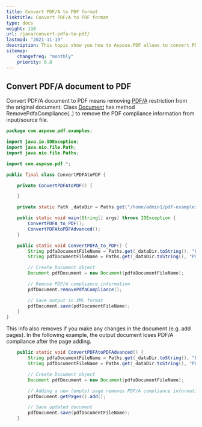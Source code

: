 ```yaml
---
title: Convert PDF/A to PDF format 
linktitle: Convert PDF/A to PDF format
type: docs
weight: 110
url: /java/convert-pdfa-to-pdf/
lastmod: "2021-11-19"
description: This topic show you how to Aspose.PDF allows to convert PDF/A file to PDF document with Java library. 
sitemap:
    changefreq: "monthly"
    priority: 0.8
---
```


## Convert PDF/A document to PDF

Convert PDF/A document to PDF means removing <abbr title="Portable Document Format Archive
">PDF/A</abbr> restriction from the original document. Class [Document](https://apireference.aspose.com/pdf/java/com.aspose.pdf/Document) has method RemovePdfaCompliance(..) to remove
the PDF compliance information from input/source file.

```java
package com.aspose.pdf.examples;

import java.io.IOException;
import java.nio.file.Path;
import java.nio.file.Paths;

import com.aspose.pdf.*;

public final class ConvertPDFAtoPDF {

    private ConvertPDFAtoPDF() {

    }

    private static Path _dataDir = Paths.get("/home/admin1/pdf-examples/Samples");

    public static void main(String[] args) throws IOException {
        ConvertPDFA_to_PDF();
        ConvertPDFAtoPDFAdvanced();
    }

    public static void ConvertPDFA_to_PDF() {
        String pdfaDocumentFileName = Paths.get(_dataDir.toString(), "PDFAToPDF.pdf").toString();
        String pdfDocumentFileName = Paths.get(_dataDir.toString(), "PDFAToPDF_out.pdf").toString();

        // Create Document object
        Document pdfDocument = new Document(pdfaDocumentFileName);

        // Remove PDF/A compliance information
        pdfDocument.removePdfaCompliance();

        // Save output in XML format
        pdfDocument.save(pdfDocumentFileName);
    }
}
```

This info also removes if you make any changes in the document (e.g. add pages). In the following example, the output document loses PDF/A compliance after the page adding.

```java
    public static void ConvertPDFAtoPDFAdvanced() {
        String pdfaDocumentFileName = Paths.get(_dataDir.toString(), "PDFAToPDF.pdf").toString();
        String pdfDocumentFileName = Paths.get(_dataDir.toString(), "PDFAToPDF_out.pdf").toString();

        // Create Document object
        Document pdfDocument = new Document(pdfaDocumentFileName);

        // Adding a new (empty) page removes PDF/A compliance information.
        pdfDocument.getPages().add();

        // Save updated document
        pdfDocument.save(pdfDocumentFileName);
    }
```
